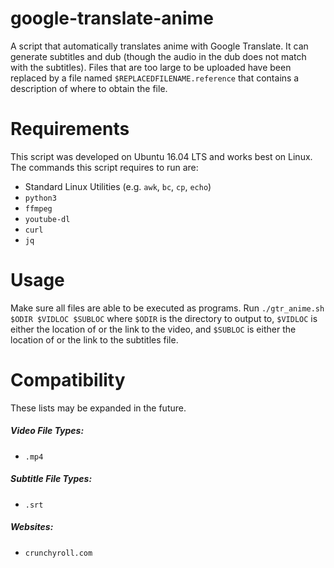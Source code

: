 # google-translate-anime
A script that automatically translates anime with Google Translate. It can generate subtitles and dub (though the audio in the dub does not match with the subtitles). Files that are too large to be uploaded have been replaced by a file named `$REPLACEDFILENAME.reference` that contains a description of where to obtain the file.

# Requirements
This script was developed on Ubuntu 16.04 LTS and works best on Linux. The commands this script requires to run are:
* Standard Linux Utilities (e.g. `awk`, `bc`, `cp`, `echo`)
* `python3`
* `ffmpeg`
* `youtube-dl`
* `curl`
* `jq`

# Usage
Make sure all files are able to be executed as programs. Run `./gtr_anime.sh $ODIR $VIDLOC $SUBLOC` where `$ODIR` is the directory to output to, `$VIDLOC` is either the location of or the link to the video, and `$SUBLOC` is either the location of or the link to the subtitles file.

# Compatibility
These lists may be expanded in the future.
##### Video File Types:
* `.mp4`
##### Subtitle File Types:
* `.srt`
##### Websites:
* `crunchyroll.com`
